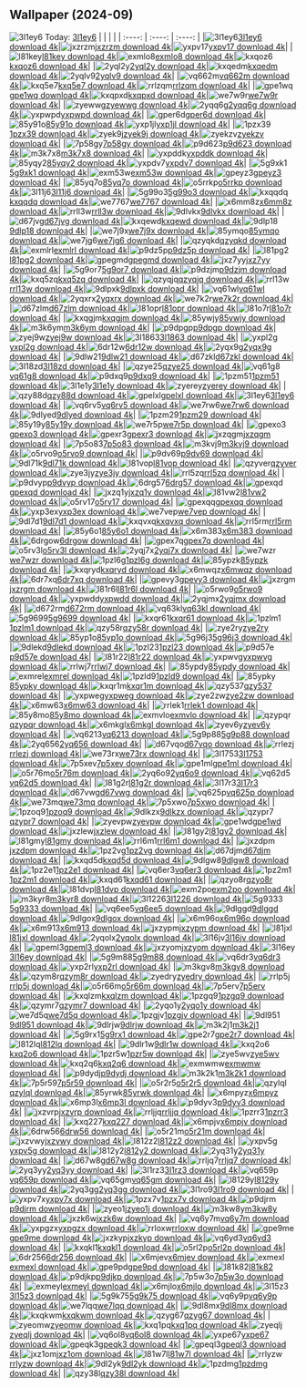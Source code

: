 ## Wallpaper (2024-09)
![3l1ey6](https://w.wallhaven.cc/full/3l/wallhaven-3l1ey6.png) Today: [3l1ey6](https://th.wallhaven.cc/small/3l/3l1ey6.jpg)
|      |      |      |
| :----: | :----: | :----: |
|![3l1ey6](https://th.wallhaven.cc/small/3l/3l1ey6.jpg)[3l1ey6 download 4k](https://wallhaven.cc/w/3l1ey6)|![jxzrzm](https://th.wallhaven.cc/small/jx/jxzrzm.jpg)[jxzrzm download 4k](https://wallhaven.cc/w/jxzrzm)|![yxpv17](https://th.wallhaven.cc/small/yx/yxpv17.jpg)[yxpv17 download 4k](https://wallhaven.cc/w/yxpv17)|
|![l81key](https://th.wallhaven.cc/small/l8/l81key.jpg)[l81key download 4k](https://wallhaven.cc/w/l81key)|![exmlo8](https://th.wallhaven.cc/small/ex/exmlo8.jpg)[exmlo8 download 4k](https://wallhaven.cc/w/exmlo8)|![kxqoz6](https://th.wallhaven.cc/small/kx/kxqoz6.jpg)[kxqoz6 download 4k](https://wallhaven.cc/w/kxqoz6)|
|![2yql2y](https://th.wallhaven.cc/small/2y/2yql2y.jpg)[2yql2y download 4k](https://wallhaven.cc/w/2yql2y)|![kxqedm](https://th.wallhaven.cc/small/kx/kxqedm.jpg)[kxqedm download 4k](https://wallhaven.cc/w/kxqedm)|![2yqlv9](https://th.wallhaven.cc/small/2y/2yqlv9.jpg)[2yqlv9 download 4k](https://wallhaven.cc/w/2yqlv9)|
|![vq662m](https://th.wallhaven.cc/small/vq/vq662m.jpg)[vq662m download 4k](https://wallhaven.cc/w/vq662m)|![kxq5e7](https://th.wallhaven.cc/small/kx/kxq5e7.jpg)[kxq5e7 download 4k](https://wallhaven.cc/w/kxq5e7)|![rrlzqm](https://th.wallhaven.cc/small/rr/rrlzqm.jpg)[rrlzqm download 4k](https://wallhaven.cc/w/rrlzqm)|
|![gpe1wq](https://th.wallhaven.cc/small/gp/gpe1wq.jpg)[gpe1wq download 4k](https://wallhaven.cc/w/gpe1wq)|![kxqpxd](https://th.wallhaven.cc/small/kx/kxqpxd.jpg)[kxqpxd download 4k](https://wallhaven.cc/w/kxqpxd)|![we7w9r](https://th.wallhaven.cc/small/we/we7w9r.jpg)[we7w9r download 4k](https://wallhaven.cc/w/we7w9r)|
|![zyewwg](https://th.wallhaven.cc/small/zy/zyewwg.jpg)[zyewwg download 4k](https://wallhaven.cc/w/zyewwg)|![2yqq6g](https://th.wallhaven.cc/small/2y/2yqq6g.jpg)[2yqq6g download 4k](https://wallhaven.cc/w/2yqq6g)|![yxpwpd](https://th.wallhaven.cc/small/yx/yxpwpd.jpg)[yxpwpd download 4k](https://wallhaven.cc/w/yxpwpd)|
|![gper6d](https://th.wallhaven.cc/small/gp/gper6d.jpg)[gper6d download 4k](https://wallhaven.cc/w/gper6d)|![85y91o](https://th.wallhaven.cc/small/85/85y91o.jpg)[85y91o download 4k](https://wallhaven.cc/w/85y91o)|![yxp1jl](https://th.wallhaven.cc/small/yx/yxp1jl.jpg)[yxp1jl download 4k](https://wallhaven.cc/w/yxp1jl)|
|![1pzx39](https://th.wallhaven.cc/small/1p/1pzx39.jpg)[1pzx39 download 4k](https://wallhaven.cc/w/1pzx39)|![zyek9j](https://th.wallhaven.cc/small/zy/zyek9j.jpg)[zyek9j download 4k](https://wallhaven.cc/w/zyek9j)|![zyekzv](https://th.wallhaven.cc/small/zy/zyekzv.jpg)[zyekzv download 4k](https://wallhaven.cc/w/zyekzv)|
|![7p58gy](https://th.wallhaven.cc/small/7p/7p58gy.jpg)[7p58gy download 4k](https://wallhaven.cc/w/7p58gy)|![p9d623](https://th.wallhaven.cc/small/p9/p9d623.jpg)[p9d623 download 4k](https://wallhaven.cc/w/p9d623)|![m3k7x8](https://th.wallhaven.cc/small/m3/m3k7x8.jpg)[m3k7x8 download 4k](https://wallhaven.cc/w/m3k7x8)|
|![yxpddk](https://th.wallhaven.cc/small/yx/yxpddk.jpg)[yxpddk download 4k](https://wallhaven.cc/w/yxpddk)|![85yqy2](https://th.wallhaven.cc/small/85/85yqy2.jpg)[85yqy2 download 4k](https://wallhaven.cc/w/85yqy2)|![yxpdv7](https://th.wallhaven.cc/small/yx/yxpdv7.jpg)[yxpdv7 download 4k](https://wallhaven.cc/w/yxpdv7)|
|![5g9xk1](https://th.wallhaven.cc/small/5g/5g9xk1.jpg)[5g9xk1 download 4k](https://wallhaven.cc/w/5g9xk1)|![exm53w](https://th.wallhaven.cc/small/ex/exm53w.jpg)[exm53w download 4k](https://wallhaven.cc/w/exm53w)|![gpeyz3](https://th.wallhaven.cc/small/gp/gpeyz3.jpg)[gpeyz3 download 4k](https://wallhaven.cc/w/gpeyz3)|
|![85yq7o](https://th.wallhaven.cc/small/85/85yq7o.jpg)[85yq7o download 4k](https://wallhaven.cc/w/85yq7o)|![o5rrkp](https://th.wallhaven.cc/small/o5/o5rrkp.jpg)[o5rrkp download 4k](https://wallhaven.cc/w/o5rrkp)|![3l11j6](https://th.wallhaven.cc/small/3l/3l11j6.jpg)[3l11j6 download 4k](https://wallhaven.cc/w/3l11j6)|
|![5g99o3](https://th.wallhaven.cc/small/5g/5g99o3.jpg)[5g99o3 download 4k](https://wallhaven.cc/w/5g99o3)|![kxqqdq](https://th.wallhaven.cc/small/kx/kxqqdq.jpg)[kxqqdq download 4k](https://wallhaven.cc/w/kxqqdq)|![we7767](https://th.wallhaven.cc/small/we/we7767.jpg)[we7767 download 4k](https://wallhaven.cc/w/we7767)|
|![x6mm8z](https://th.wallhaven.cc/small/x6/x6mm8z.jpg)[x6mm8z download 4k](https://wallhaven.cc/w/x6mm8z)|![rrll3w](https://th.wallhaven.cc/small/rr/rrll3w.jpg)[rrll3w download 4k](https://wallhaven.cc/w/rrll3w)|![9dlvkx](https://th.wallhaven.cc/small/9d/9dlvkx.jpg)[9dlvkx download 4k](https://wallhaven.cc/w/9dlvkx)|
|![d67jvg](https://th.wallhaven.cc/small/d6/d67jvg.jpg)[d67jvg download 4k](https://wallhaven.cc/w/d67jvg)|![kxqewd](https://th.wallhaven.cc/small/kx/kxqewd.jpg)[kxqewd download 4k](https://wallhaven.cc/w/kxqewd)|![9dlp18](https://th.wallhaven.cc/small/9d/9dlp18.jpg)[9dlp18 download 4k](https://wallhaven.cc/w/9dlp18)|
|![we7j9x](https://th.wallhaven.cc/small/we/we7j9x.jpg)[we7j9x download 4k](https://wallhaven.cc/w/we7j9x)|![85ymqo](https://th.wallhaven.cc/small/85/85ymqo.jpg)[85ymqo download 4k](https://wallhaven.cc/w/85ymqo)|![we7jg6](https://th.wallhaven.cc/small/we/we7jg6.jpg)[we7jg6 download 4k](https://wallhaven.cc/w/we7jg6)|
|![qzyqkd](https://th.wallhaven.cc/small/qz/qzyqkd.jpg)[qzyqkd download 4k](https://wallhaven.cc/w/qzyqkd)|![exmlrl](https://th.wallhaven.cc/small/ex/exmlrl.jpg)[exmlrl download 4k](https://wallhaven.cc/w/exmlrl)|![p9dz5p](https://th.wallhaven.cc/small/p9/p9dz5p.jpg)[p9dz5p download 4k](https://wallhaven.cc/w/p9dz5p)|
|![l81pg2](https://th.wallhaven.cc/small/l8/l81pg2.jpg)[l81pg2 download 4k](https://wallhaven.cc/w/l81pg2)|![gpegmd](https://th.wallhaven.cc/small/gp/gpegmd.jpg)[gpegmd download 4k](https://wallhaven.cc/w/gpegmd)|![jxz7yy](https://th.wallhaven.cc/small/jx/jxz7yy.jpg)[jxz7yy download 4k](https://wallhaven.cc/w/jxz7yy)|
|![5g9or7](https://th.wallhaven.cc/small/5g/5g9or7.jpg)[5g9or7 download 4k](https://wallhaven.cc/w/5g9or7)|![p9dzjm](https://th.wallhaven.cc/small/p9/p9dzjm.jpg)[p9dzjm download 4k](https://wallhaven.cc/w/p9dzjm)|![kxq5zq](https://th.wallhaven.cc/small/kx/kxq5zq.jpg)[kxq5zq download 4k](https://wallhaven.cc/w/kxq5zq)|
|![qzyqjq](https://th.wallhaven.cc/small/qz/qzyqjq.jpg)[qzyqjq download 4k](https://wallhaven.cc/w/qzyqjq)|![rrl13w](https://th.wallhaven.cc/small/rr/rrl13w.jpg)[rrl13w download 4k](https://wallhaven.cc/w/rrl13w)|![9dlpxk](https://th.wallhaven.cc/small/9d/9dlpxk.jpg)[9dlpxk download 4k](https://wallhaven.cc/w/9dlpxk)|
|![vq61wl](https://th.wallhaven.cc/small/vq/vq61wl.jpg)[vq61wl download 4k](https://wallhaven.cc/w/vq61wl)|![2yqxrx](https://th.wallhaven.cc/small/2y/2yqxrx.jpg)[2yqxrx download 4k](https://wallhaven.cc/w/2yqxrx)|![we7k2r](https://th.wallhaven.cc/small/we/we7k2r.jpg)[we7k2r download 4k](https://wallhaven.cc/w/we7k2r)|
|![d67zlm](https://th.wallhaven.cc/small/d6/d67zlm.jpg)[d67zlm download 4k](https://wallhaven.cc/w/d67zlm)|![l81opr](https://th.wallhaven.cc/small/l8/l81opr.jpg)[l81opr download 4k](https://wallhaven.cc/w/l81opr)|![l81o7r](https://th.wallhaven.cc/small/l8/l81o7r.jpg)[l81o7r download 4k](https://wallhaven.cc/w/l81o7r)|
|![kxqgjm](https://th.wallhaven.cc/small/kx/kxqgjm.jpg)[kxqgjm download 4k](https://wallhaven.cc/w/kxqgjm)|![85ywjy](https://th.wallhaven.cc/small/85/85ywjy.jpg)[85ywjy download 4k](https://wallhaven.cc/w/85ywjy)|![m3k6ym](https://th.wallhaven.cc/small/m3/m3k6ym.jpg)[m3k6ym download 4k](https://wallhaven.cc/w/m3k6ym)|
|![p9dpgp](https://th.wallhaven.cc/small/p9/p9dpgp.jpg)[p9dpgp download 4k](https://wallhaven.cc/w/p9dpgp)|![zyej9w](https://th.wallhaven.cc/small/zy/zyej9w.jpg)[zyej9w download 4k](https://wallhaven.cc/w/zyej9w)|![3l1863](https://th.wallhaven.cc/small/3l/3l1863.jpg)[3l1863 download 4k](https://wallhaven.cc/w/3l1863)|
|![yxpl2g](https://th.wallhaven.cc/small/yx/yxpl2g.jpg)[yxpl2g download 4k](https://wallhaven.cc/w/yxpl2g)|![6dr12w](https://th.wallhaven.cc/small/6d/6dr12w.jpg)[6dr12w download 4k](https://wallhaven.cc/w/6dr12w)|![2yqx9g](https://th.wallhaven.cc/small/2y/2yqx9g.jpg)[2yqx9g download 4k](https://wallhaven.cc/w/2yqx9g)|
|![9dlw21](https://th.wallhaven.cc/small/9d/9dlw21.jpg)[9dlw21 download 4k](https://wallhaven.cc/w/9dlw21)|![d67zkl](https://th.wallhaven.cc/small/d6/d67zkl.jpg)[d67zkl download 4k](https://wallhaven.cc/w/d67zkl)|![3l18zd](https://th.wallhaven.cc/small/3l/3l18zd.jpg)[3l18zd download 4k](https://wallhaven.cc/w/3l18zd)|
|![qzye25](https://th.wallhaven.cc/small/qz/qzye25.jpg)[qzye25 download 4k](https://wallhaven.cc/w/qzye25)|![vq61g8](https://th.wallhaven.cc/small/vq/vq61g8.jpg)[vq61g8 download 4k](https://wallhaven.cc/w/vq61g8)|![p9dxq9](https://th.wallhaven.cc/small/p9/p9dxq9.jpg)[p9dxq9 download 4k](https://wallhaven.cc/w/p9dxq9)|
|![1pzm51](https://th.wallhaven.cc/small/1p/1pzm51.jpg)[1pzm51 download 4k](https://wallhaven.cc/w/1pzm51)|![3l1e1y](https://th.wallhaven.cc/small/3l/3l1e1y.jpg)[3l1e1y download 4k](https://wallhaven.cc/w/3l1e1y)|![zyerey](https://th.wallhaven.cc/small/zy/zyerey.jpg)[zyerey download 4k](https://wallhaven.cc/w/zyerey)|
|![qzy88d](https://th.wallhaven.cc/small/qz/qzy88d.jpg)[qzy88d download 4k](https://wallhaven.cc/w/qzy88d)|![gpelxl](https://th.wallhaven.cc/small/gp/gpelxl.jpg)[gpelxl download 4k](https://wallhaven.cc/w/gpelxl)|![3l1ey6](https://th.wallhaven.cc/small/3l/3l1ey6.jpg)[3l1ey6 download 4k](https://wallhaven.cc/w/3l1ey6)|
|![vq6rv5](https://th.wallhaven.cc/small/vq/vq6rv5.jpg)[vq6rv5 download 4k](https://wallhaven.cc/w/vq6rv5)|![we7rw6](https://th.wallhaven.cc/small/we/we7rw6.jpg)[we7rw6 download 4k](https://wallhaven.cc/w/we7rw6)|![9dlyed](https://th.wallhaven.cc/small/9d/9dlyed.jpg)[9dlyed download 4k](https://wallhaven.cc/w/9dlyed)|
|![1pzm29](https://th.wallhaven.cc/small/1p/1pzm29.jpg)[1pzm29 download 4k](https://wallhaven.cc/w/1pzm29)|![85y19y](https://th.wallhaven.cc/small/85/85y19y.jpg)[85y19y download 4k](https://wallhaven.cc/w/85y19y)|![we7r5p](https://th.wallhaven.cc/small/we/we7r5p.jpg)[we7r5p download 4k](https://wallhaven.cc/w/we7r5p)|
|![gpexo3](https://th.wallhaven.cc/small/gp/gpexo3.jpg)[gpexo3 download 4k](https://wallhaven.cc/w/gpexo3)|![gpexr3](https://th.wallhaven.cc/small/gp/gpexr3.jpg)[gpexr3 download 4k](https://wallhaven.cc/w/gpexr3)|![jxzqgm](https://th.wallhaven.cc/small/jx/jxzqgm.jpg)[jxzqgm download 4k](https://wallhaven.cc/w/jxzqgm)|
|![7p5o83](https://th.wallhaven.cc/small/7p/7p5o83.jpg)[7p5o83 download 4k](https://wallhaven.cc/w/7p5o83)|![m3kvj9](https://th.wallhaven.cc/small/m3/m3kvj9.jpg)[m3kvj9 download 4k](https://wallhaven.cc/w/m3kvj9)|![o5rvo9](https://th.wallhaven.cc/small/o5/o5rvo9.jpg)[o5rvo9 download 4k](https://wallhaven.cc/w/o5rvo9)|
|![p9dv69](https://th.wallhaven.cc/small/p9/p9dv69.jpg)[p9dv69 download 4k](https://wallhaven.cc/w/p9dv69)|![9dl71k](https://th.wallhaven.cc/small/9d/9dl71k.jpg)[9dl71k download 4k](https://wallhaven.cc/w/9dl71k)|![l81vop](https://th.wallhaven.cc/small/l8/l81vop.jpg)[l81vop download 4k](https://wallhaven.cc/w/l81vop)|
|![qzyver](https://th.wallhaven.cc/small/qz/qzyver.jpg)[qzyver download 4k](https://wallhaven.cc/w/qzyver)|![zye3jy](https://th.wallhaven.cc/small/zy/zye3jy.jpg)[zye3jy download 4k](https://wallhaven.cc/w/zye3jy)|![rrl5zq](https://th.wallhaven.cc/small/rr/rrl5zq.jpg)[rrl5zq download 4k](https://wallhaven.cc/w/rrl5zq)|
|![p9dvyp](https://th.wallhaven.cc/small/p9/p9dvyp.jpg)[p9dvyp download 4k](https://wallhaven.cc/w/p9dvyp)|![6drg57](https://th.wallhaven.cc/small/6d/6drg57.jpg)[6drg57 download 4k](https://wallhaven.cc/w/6drg57)|![gpexqd](https://th.wallhaven.cc/small/gp/gpexqd.jpg)[gpexqd download 4k](https://wallhaven.cc/w/gpexqd)|
|![jxzq1y](https://th.wallhaven.cc/small/jx/jxzq1y.jpg)[jxzq1y download 4k](https://wallhaven.cc/w/jxzq1y)|![l81vw2](https://th.wallhaven.cc/small/l8/l81vw2.jpg)[l81vw2 download 4k](https://wallhaven.cc/w/l81vw2)|![o5rv17](https://th.wallhaven.cc/small/o5/o5rv17.jpg)[o5rv17 download 4k](https://wallhaven.cc/w/o5rv17)|
|![gpexqq](https://th.wallhaven.cc/small/gp/gpexqq.jpg)[gpexqq download 4k](https://wallhaven.cc/w/gpexqq)|![yxp3ex](https://th.wallhaven.cc/small/yx/yxp3ex.jpg)[yxp3ex download 4k](https://wallhaven.cc/w/yxp3ex)|![we7vep](https://th.wallhaven.cc/small/we/we7vep.jpg)[we7vep download 4k](https://wallhaven.cc/w/we7vep)|
|![9dl7d1](https://th.wallhaven.cc/small/9d/9dl7d1.jpg)[9dl7d1 download 4k](https://wallhaven.cc/w/9dl7d1)|![kxqvxq](https://th.wallhaven.cc/small/kx/kxqvxq.jpg)[kxqvxq download 4k](https://wallhaven.cc/w/kxqvxq)|![rrl5rm](https://th.wallhaven.cc/small/rr/rrl5rm.jpg)[rrl5rm download 4k](https://wallhaven.cc/w/rrl5rm)|
|![85y6o1](https://th.wallhaven.cc/small/85/85y6o1.jpg)[85y6o1 download 4k](https://wallhaven.cc/w/85y6o1)|![x6m383](https://th.wallhaven.cc/small/x6/x6m383.jpg)[x6m383 download 4k](https://wallhaven.cc/w/x6m383)|![6drgow](https://th.wallhaven.cc/small/6d/6drgow.jpg)[6drgow download 4k](https://wallhaven.cc/w/6drgow)|
|![gpex7q](https://th.wallhaven.cc/small/gp/gpex7q.jpg)[gpex7q download 4k](https://wallhaven.cc/w/gpex7q)|![o5rv3l](https://th.wallhaven.cc/small/o5/o5rv3l.jpg)[o5rv3l download 4k](https://wallhaven.cc/w/o5rv3l)|![2yqj7x](https://th.wallhaven.cc/small/2y/2yqj7x.jpg)[2yqj7x download 4k](https://wallhaven.cc/w/2yqj7x)|
|![we7wzr](https://th.wallhaven.cc/small/we/we7wzr.jpg)[we7wzr download 4k](https://wallhaven.cc/w/we7wzr)|![1pzl6g](https://th.wallhaven.cc/small/1p/1pzl6g.jpg)[1pzl6g download 4k](https://wallhaven.cc/w/1pzl6g)|![85ypzk](https://th.wallhaven.cc/small/85/85ypzk.jpg)[85ypzk download 4k](https://wallhaven.cc/w/85ypzk)|
|![kxqryd](https://th.wallhaven.cc/small/kx/kxqryd.jpg)[kxqryd download 4k](https://wallhaven.cc/w/kxqryd)|![x6mwqz](https://th.wallhaven.cc/small/x6/x6mwqz.jpg)[x6mwqz download 4k](https://wallhaven.cc/w/x6mwqz)|![6dr7xq](https://th.wallhaven.cc/small/6d/6dr7xq.jpg)[6dr7xq download 4k](https://wallhaven.cc/w/6dr7xq)|
|![gpevy3](https://th.wallhaven.cc/small/gp/gpevy3.jpg)[gpevy3 download 4k](https://wallhaven.cc/w/gpevy3)|![jxzrgm](https://th.wallhaven.cc/small/jx/jxzrgm.jpg)[jxzrgm download 4k](https://wallhaven.cc/w/jxzrgm)|![l81r6l](https://th.wallhaven.cc/small/l8/l81r6l.jpg)[l81r6l download 4k](https://wallhaven.cc/w/l81r6l)|
|![o5rwo9](https://th.wallhaven.cc/small/o5/o5rwo9.jpg)[o5rwo9 download 4k](https://wallhaven.cc/w/o5rwo9)|![yxpwdd](https://th.wallhaven.cc/small/yx/yxpwdd.jpg)[yxpwdd download 4k](https://wallhaven.cc/w/yxpwdd)|![2yqjmx](https://th.wallhaven.cc/small/2y/2yqjmx.jpg)[2yqjmx download 4k](https://wallhaven.cc/w/2yqjmx)|
|![d672rm](https://th.wallhaven.cc/small/d6/d672rm.jpg)[d672rm download 4k](https://wallhaven.cc/w/d672rm)|![vq63kl](https://th.wallhaven.cc/small/vq/vq63kl.jpg)[vq63kl download 4k](https://wallhaven.cc/w/vq63kl)|![5g9699](https://th.wallhaven.cc/small/5g/5g9699.jpg)[5g9699 download 4k](https://wallhaven.cc/w/5g9699)|
|![kxqr61](https://th.wallhaven.cc/small/kx/kxqr61.jpg)[kxqr61 download 4k](https://wallhaven.cc/w/kxqr61)|![1pzlm1](https://th.wallhaven.cc/small/1p/1pzlm1.jpg)[1pzlm1 download 4k](https://wallhaven.cc/w/1pzlm1)|![qzy58r](https://th.wallhaven.cc/small/qz/qzy58r.jpg)[qzy58r download 4k](https://wallhaven.cc/w/qzy58r)|
|![zye2ry](https://th.wallhaven.cc/small/zy/zye2ry.jpg)[zye2ry download 4k](https://wallhaven.cc/w/zye2ry)|![85yp1o](https://th.wallhaven.cc/small/85/85yp1o.jpg)[85yp1o download 4k](https://wallhaven.cc/w/85yp1o)|![5g96j3](https://th.wallhaven.cc/small/5g/5g96j3.jpg)[5g96j3 download 4k](https://wallhaven.cc/w/5g96j3)|
|![9dlekd](https://th.wallhaven.cc/small/9d/9dlekd.jpg)[9dlekd download 4k](https://wallhaven.cc/w/9dlekd)|![1pzl23](https://th.wallhaven.cc/small/1p/1pzl23.jpg)[1pzl23 download 4k](https://wallhaven.cc/w/1pzl23)|![p9d57e](https://th.wallhaven.cc/small/p9/p9d57e.jpg)[p9d57e download 4k](https://wallhaven.cc/w/p9d57e)|
|![l81r22](https://th.wallhaven.cc/small/l8/l81r22.jpg)[l81r22 download 4k](https://wallhaven.cc/w/l81r22)|![yxpwvg](https://th.wallhaven.cc/small/yx/yxpwvg.jpg)[yxpwvg download 4k](https://wallhaven.cc/w/yxpwvg)|![rrlwj7](https://th.wallhaven.cc/small/rr/rrlwj7.jpg)[rrlwj7 download 4k](https://wallhaven.cc/w/rrlwj7)|
|![85ypdy](https://th.wallhaven.cc/small/85/85ypdy.jpg)[85ypdy download 4k](https://wallhaven.cc/w/85ypdy)|![exmrel](https://th.wallhaven.cc/small/ex/exmrel.jpg)[exmrel download 4k](https://wallhaven.cc/w/exmrel)|![1pzld9](https://th.wallhaven.cc/small/1p/1pzld9.jpg)[1pzld9 download 4k](https://wallhaven.cc/w/1pzld9)|
|![85ypky](https://th.wallhaven.cc/small/85/85ypky.jpg)[85ypky download 4k](https://wallhaven.cc/w/85ypky)|![kxqr1m](https://th.wallhaven.cc/small/kx/kxqr1m.jpg)[kxqr1m download 4k](https://wallhaven.cc/w/kxqr1m)|![qzy537](https://th.wallhaven.cc/small/qz/qzy537.jpg)[qzy537 download 4k](https://wallhaven.cc/w/qzy537)|
|![yxpweg](https://th.wallhaven.cc/small/yx/yxpweg.jpg)[yxpweg download 4k](https://wallhaven.cc/w/yxpweg)|![zye2zw](https://th.wallhaven.cc/small/zy/zye2zw.jpg)[zye2zw download 4k](https://wallhaven.cc/w/zye2zw)|![x6mw63](https://th.wallhaven.cc/small/x6/x6mw63.jpg)[x6mw63 download 4k](https://wallhaven.cc/w/x6mw63)|
|![rrlek1](https://th.wallhaven.cc/small/rr/rrlek1.jpg)[rrlek1 download 4k](https://wallhaven.cc/w/rrlek1)|![85y8mo](https://th.wallhaven.cc/small/85/85y8mo.jpg)[85y8mo download 4k](https://wallhaven.cc/w/85y8mo)|![exmvlo](https://th.wallhaven.cc/small/ex/exmvlo.jpg)[exmvlo download 4k](https://wallhaven.cc/w/exmvlo)|
|![qzypqr](https://th.wallhaven.cc/small/qz/qzypqr.jpg)[qzypqr download 4k](https://wallhaven.cc/w/qzypqr)|![x6mkgl](https://th.wallhaven.cc/small/x6/x6mkgl.jpg)[x6mkgl download 4k](https://wallhaven.cc/w/x6mkgl)|![zyev6y](https://th.wallhaven.cc/small/zy/zyev6y.jpg)[zyev6y download 4k](https://wallhaven.cc/w/zyev6y)|
|![vq6213](https://th.wallhaven.cc/small/vq/vq6213.jpg)[vq6213 download 4k](https://wallhaven.cc/w/vq6213)|![5g9p88](https://th.wallhaven.cc/small/5g/5g9p88.jpg)[5g9p88 download 4k](https://wallhaven.cc/w/5g9p88)|![2yq656](https://th.wallhaven.cc/small/2y/2yq656.jpg)[2yq656 download 4k](https://wallhaven.cc/w/2yq656)|
|![d67vqo](https://th.wallhaven.cc/small/d6/d67vqo.jpg)[d67vqo download 4k](https://wallhaven.cc/w/d67vqo)|![rrlezj](https://th.wallhaven.cc/small/rr/rrlezj.jpg)[rrlezj download 4k](https://wallhaven.cc/w/rrlezj)|![we73rx](https://th.wallhaven.cc/small/we/we73rx.jpg)[we73rx download 4k](https://wallhaven.cc/w/we73rx)|
|![3l1753](https://th.wallhaven.cc/small/3l/3l1753.jpg)[3l1753 download 4k](https://wallhaven.cc/w/3l1753)|![7p5xev](https://th.wallhaven.cc/small/7p/7p5xev.jpg)[7p5xev download 4k](https://wallhaven.cc/w/7p5xev)|![gpe1ml](https://th.wallhaven.cc/small/gp/gpe1ml.jpg)[gpe1ml download 4k](https://wallhaven.cc/w/gpe1ml)|
|![o5r76m](https://th.wallhaven.cc/small/o5/o5r76m.jpg)[o5r76m download 4k](https://wallhaven.cc/w/o5r76m)|![2yq6o9](https://th.wallhaven.cc/small/2y/2yq6o9.jpg)[2yq6o9 download 4k](https://wallhaven.cc/w/2yq6o9)|![vq62d5](https://th.wallhaven.cc/small/vq/vq62d5.jpg)[vq62d5 download 4k](https://wallhaven.cc/w/vq62d5)|
|![l81g2r](https://th.wallhaven.cc/small/l8/l81g2r.jpg)[l81g2r download 4k](https://wallhaven.cc/w/l81g2r)|![3l17r3](https://th.wallhaven.cc/small/3l/3l17r3.jpg)[3l17r3 download 4k](https://wallhaven.cc/w/3l17r3)|![d67vwg](https://th.wallhaven.cc/small/d6/d67vwg.jpg)[d67vwg download 4k](https://wallhaven.cc/w/d67vwg)|
|![vq625p](https://th.wallhaven.cc/small/vq/vq625p.jpg)[vq625p download 4k](https://wallhaven.cc/w/vq625p)|![we73mq](https://th.wallhaven.cc/small/we/we73mq.jpg)[we73mq download 4k](https://wallhaven.cc/w/we73mq)|![7p5xwo](https://th.wallhaven.cc/small/7p/7p5xwo.jpg)[7p5xwo download 4k](https://wallhaven.cc/w/7p5xwo)|
|![1pzoq9](https://th.wallhaven.cc/small/1p/1pzoq9.jpg)[1pzoq9 download 4k](https://wallhaven.cc/w/1pzoq9)|![9dlkzx](https://th.wallhaven.cc/small/9d/9dlkzx.jpg)[9dlkzx download 4k](https://wallhaven.cc/w/9dlkzx)|![qzypr7](https://th.wallhaven.cc/small/qz/qzypr7.jpg)[qzypr7 download 4k](https://wallhaven.cc/w/qzypr7)|
|![zyevpw](https://th.wallhaven.cc/small/zy/zyevpw.jpg)[zyevpw download 4k](https://wallhaven.cc/w/zyevpw)|![gpe1wd](https://th.wallhaven.cc/small/gp/gpe1wd.jpg)[gpe1wd download 4k](https://wallhaven.cc/w/gpe1wd)|![jxzlew](https://th.wallhaven.cc/small/jx/jxzlew.jpg)[jxzlew download 4k](https://wallhaven.cc/w/jxzlew)|
|![l81gy2](https://th.wallhaven.cc/small/l8/l81gy2.jpg)[l81gy2 download 4k](https://wallhaven.cc/w/l81gy2)|![l81gmy](https://th.wallhaven.cc/small/l8/l81gmy.jpg)[l81gmy download 4k](https://wallhaven.cc/w/l81gmy)|![rrl6m1](https://th.wallhaven.cc/small/rr/rrl6m1.jpg)[rrl6m1 download 4k](https://wallhaven.cc/w/rrl6m1)|
|![jxzdpm](https://th.wallhaven.cc/small/jx/jxzdpm.jpg)[jxzdpm download 4k](https://wallhaven.cc/w/jxzdpm)|![1pz2vg](https://th.wallhaven.cc/small/1p/1pz2vg.jpg)[1pz2vg download 4k](https://wallhaven.cc/w/1pz2vg)|![d67djm](https://th.wallhaven.cc/small/d6/d67djm.jpg)[d67djm download 4k](https://wallhaven.cc/w/d67djm)|
|![kxqd5d](https://th.wallhaven.cc/small/kx/kxqd5d.jpg)[kxqd5d download 4k](https://wallhaven.cc/w/kxqd5d)|![9dlgw8](https://th.wallhaven.cc/small/9d/9dlgw8.jpg)[9dlgw8 download 4k](https://wallhaven.cc/w/9dlgw8)|![1pz2e1](https://th.wallhaven.cc/small/1p/1pz2e1.jpg)[1pz2e1 download 4k](https://wallhaven.cc/w/1pz2e1)|
|![vq6er3](https://th.wallhaven.cc/small/vq/vq6er3.jpg)[vq6er3 download 4k](https://wallhaven.cc/w/vq6er3)|![1pz2m1](https://th.wallhaven.cc/small/1p/1pz2m1.jpg)[1pz2m1 download 4k](https://wallhaven.cc/w/1pz2m1)|![kxqd61](https://th.wallhaven.cc/small/kx/kxqd61.jpg)[kxqd61 download 4k](https://wallhaven.cc/w/kxqd61)|
|![qzyo8r](https://th.wallhaven.cc/small/qz/qzyo8r.jpg)[qzyo8r download 4k](https://wallhaven.cc/w/qzyo8r)|![l81dvp](https://th.wallhaven.cc/small/l8/l81dvp.jpg)[l81dvp download 4k](https://wallhaven.cc/w/l81dvp)|![exm2po](https://th.wallhaven.cc/small/ex/exm2po.jpg)[exm2po download 4k](https://wallhaven.cc/w/exm2po)|
|![m3kyr8](https://th.wallhaven.cc/small/m3/m3kyr8.jpg)[m3kyr8 download 4k](https://wallhaven.cc/w/m3kyr8)|![3l1226](https://th.wallhaven.cc/small/3l/3l1226.jpg)[3l1226 download 4k](https://wallhaven.cc/w/3l1226)|![5g9333](https://th.wallhaven.cc/small/5g/5g9333.jpg)[5g9333 download 4k](https://wallhaven.cc/w/5g9333)|
|![vq6ee5](https://th.wallhaven.cc/small/vq/vq6ee5.jpg)[vq6ee5 download 4k](https://wallhaven.cc/w/vq6ee5)|![9dlggd](https://th.wallhaven.cc/small/9d/9dlggd.jpg)[9dlggd download 4k](https://wallhaven.cc/w/9dlggd)|![9dlgox](https://th.wallhaven.cc/small/9d/9dlgox.jpg)[9dlgox download 4k](https://wallhaven.cc/w/9dlgox)|
|![x6m96o](https://th.wallhaven.cc/small/x6/x6m96o.jpg)[x6m96o download 4k](https://wallhaven.cc/w/x6m96o)|![x6m913](https://th.wallhaven.cc/small/x6/x6m913.jpg)[x6m913 download 4k](https://wallhaven.cc/w/x6m913)|![jxzypm](https://th.wallhaven.cc/small/jx/jxzypm.jpg)[jxzypm download 4k](https://wallhaven.cc/w/jxzypm)|
|![l81jxl](https://th.wallhaven.cc/small/l8/l81jxl.jpg)[l81jxl download 4k](https://wallhaven.cc/w/l81jxl)|![2yqolx](https://th.wallhaven.cc/small/2y/2yqolx.jpg)[2yqolx download 4k](https://wallhaven.cc/w/2yqolx)|![3l16jv](https://th.wallhaven.cc/small/3l/3l16jv.jpg)[3l16jv download 4k](https://wallhaven.cc/w/3l16jv)|
|![gpeml3](https://th.wallhaven.cc/small/gp/gpeml3.jpg)[gpeml3 download 4k](https://wallhaven.cc/w/gpeml3)|![jxzyom](https://th.wallhaven.cc/small/jx/jxzyom.jpg)[jxzyom download 4k](https://wallhaven.cc/w/jxzyom)|![3l16ey](https://th.wallhaven.cc/small/3l/3l16ey.jpg)[3l16ey download 4k](https://wallhaven.cc/w/3l16ey)|
|![5g9m88](https://th.wallhaven.cc/small/5g/5g9m88.jpg)[5g9m88 download 4k](https://wallhaven.cc/w/5g9m88)|![vq6dr3](https://th.wallhaven.cc/small/vq/vq6dr3.jpg)[vq6dr3 download 4k](https://wallhaven.cc/w/vq6dr3)|![yxp2rl](https://th.wallhaven.cc/small/yx/yxp2rl.jpg)[yxp2rl download 4k](https://wallhaven.cc/w/yxp2rl)|
|![m3kgv8](https://th.wallhaven.cc/small/m3/m3kgv8.jpg)[m3kgv8 download 4k](https://wallhaven.cc/w/m3kgv8)|![qzym8r](https://th.wallhaven.cc/small/qz/qzym8r.jpg)[qzym8r download 4k](https://wallhaven.cc/w/qzym8r)|![zyedry](https://th.wallhaven.cc/small/zy/zyedry.jpg)[zyedry download 4k](https://wallhaven.cc/w/zyedry)|
|![rrlp5j](https://th.wallhaven.cc/small/rr/rrlp5j.jpg)[rrlp5j download 4k](https://wallhaven.cc/w/rrlp5j)|![o5r66m](https://th.wallhaven.cc/small/o5/o5r66m.jpg)[o5r66m download 4k](https://wallhaven.cc/w/o5r66m)|![7p5erv](https://th.wallhaven.cc/small/7p/7p5erv.jpg)[7p5erv download 4k](https://wallhaven.cc/w/7p5erv)|
|![kxqlzm](https://th.wallhaven.cc/small/kx/kxqlzm.jpg)[kxqlzm download 4k](https://wallhaven.cc/w/kxqlzm)|![1pzgq9](https://th.wallhaven.cc/small/1p/1pzgq9.jpg)[1pzgq9 download 4k](https://wallhaven.cc/w/1pzgq9)|![qzymr7](https://th.wallhaven.cc/small/qz/qzymr7.jpg)[qzymr7 download 4k](https://wallhaven.cc/w/qzymr7)|
|![2yqo1y](https://th.wallhaven.cc/small/2y/2yqo1y.jpg)[2yqo1y download 4k](https://wallhaven.cc/w/2yqo1y)|![we7d5q](https://th.wallhaven.cc/small/we/we7d5q.jpg)[we7d5q download 4k](https://wallhaven.cc/w/we7d5q)|![1pzgjv](https://th.wallhaven.cc/small/1p/1pzgjv.jpg)[1pzgjv download 4k](https://wallhaven.cc/w/1pzgjv)|
|![9dl951](https://th.wallhaven.cc/small/9d/9dl951.jpg)[9dl951 download 4k](https://wallhaven.cc/w/9dl951)|![9dlrjw](https://th.wallhaven.cc/small/9d/9dlrjw.jpg)[9dlrjw download 4k](https://wallhaven.cc/w/9dlrjw)|![m3k2j1](https://th.wallhaven.cc/small/m3/m3k2j1.jpg)[m3k2j1 download 4k](https://wallhaven.cc/w/m3k2j1)|
|![5g9rx1](https://th.wallhaven.cc/small/5g/5g9rx1.jpg)[5g9rx1 download 4k](https://wallhaven.cc/w/5g9rx1)|![gpe2r7](https://th.wallhaven.cc/small/gp/gpe2r7.jpg)[gpe2r7 download 4k](https://wallhaven.cc/w/gpe2r7)|![l812lq](https://th.wallhaven.cc/small/l8/l812lq.jpg)[l812lq download 4k](https://wallhaven.cc/w/l812lq)|
|![9dlr1w](https://th.wallhaven.cc/small/9d/9dlr1w.jpg)[9dlr1w download 4k](https://wallhaven.cc/w/9dlr1w)|![kxq2o6](https://th.wallhaven.cc/small/kx/kxq2o6.jpg)[kxq2o6 download 4k](https://wallhaven.cc/w/kxq2o6)|![1pzr5w](https://th.wallhaven.cc/small/1p/1pzr5w.jpg)[1pzr5w download 4k](https://wallhaven.cc/w/1pzr5w)|
|![zye5wv](https://th.wallhaven.cc/small/zy/zye5wv.jpg)[zye5wv download 4k](https://wallhaven.cc/w/zye5wv)|![kxq2q6](https://th.wallhaven.cc/small/kx/kxq2q6.jpg)[kxq2q6 download 4k](https://wallhaven.cc/w/kxq2q6)|![exmwmw](https://th.wallhaven.cc/small/ex/exmwmw.jpg)[exmwmw download 4k](https://wallhaven.cc/w/exmwmw)|
|![p9dydj](https://th.wallhaven.cc/small/p9/p9dydj.jpg)[p9dydj download 4k](https://wallhaven.cc/w/p9dydj)|![m3k2k1](https://th.wallhaven.cc/small/m3/m3k2k1.jpg)[m3k2k1 download 4k](https://wallhaven.cc/w/m3k2k1)|![7p5r59](https://th.wallhaven.cc/small/7p/7p5r59.jpg)[7p5r59 download 4k](https://wallhaven.cc/w/7p5r59)|
|![o5r2r5](https://th.wallhaven.cc/small/o5/o5r2r5.jpg)[o5r2r5 download 4k](https://wallhaven.cc/w/o5r2r5)|![qzylql](https://th.wallhaven.cc/small/qz/qzylql.jpg)[qzylql download 4k](https://wallhaven.cc/w/qzylql)|![85yrwk](https://th.wallhaven.cc/small/85/85yrwk.jpg)[85yrwk download 4k](https://wallhaven.cc/w/85yrwk)|
|![x6mpyz](https://th.wallhaven.cc/small/x6/x6mpyz.jpg)[x6mpyz download 4k](https://wallhaven.cc/w/x6mpyz)|![x6mp3l](https://th.wallhaven.cc/small/x6/x6mp3l.jpg)[x6mp3l download 4k](https://wallhaven.cc/w/x6mp3l)|![p9dyv3](https://th.wallhaven.cc/small/p9/p9dyv3.jpg)[p9dyv3 download 4k](https://wallhaven.cc/w/p9dyv3)|
|![jxzvrp](https://th.wallhaven.cc/small/jx/jxzvrp.jpg)[jxzvrp download 4k](https://wallhaven.cc/w/jxzvrp)|![rrljjq](https://th.wallhaven.cc/small/rr/rrljjq.jpg)[rrljjq download 4k](https://wallhaven.cc/w/rrljjq)|![1pzrr3](https://th.wallhaven.cc/small/1p/1pzrr3.jpg)[1pzrr3 download 4k](https://wallhaven.cc/w/1pzrr3)|
|![kxq227](https://th.wallhaven.cc/small/kx/kxq227.jpg)[kxq227 download 4k](https://wallhaven.cc/w/kxq227)|![x6mpjv](https://th.wallhaven.cc/small/x6/x6mpjv.jpg)[x6mpjv download 4k](https://wallhaven.cc/w/x6mpjv)|![6drw56](https://th.wallhaven.cc/small/6d/6drw56.jpg)[6drw56 download 4k](https://wallhaven.cc/w/6drw56)|
|![o5r21m](https://th.wallhaven.cc/small/o5/o5r21m.jpg)[o5r21m download 4k](https://wallhaven.cc/w/o5r21m)|![jxzvwy](https://th.wallhaven.cc/small/jx/jxzvwy.jpg)[jxzvwy download 4k](https://wallhaven.cc/w/jxzvwy)|![l812z2](https://th.wallhaven.cc/small/l8/l812z2.jpg)[l812z2 download 4k](https://wallhaven.cc/w/l812z2)|
|![yxpv5g](https://th.wallhaven.cc/small/yx/yxpv5g.jpg)[yxpv5g download 4k](https://wallhaven.cc/w/yxpv5g)|![l812y2](https://th.wallhaven.cc/small/l8/l812y2.jpg)[l812y2 download 4k](https://wallhaven.cc/w/l812y2)|![2yq31y](https://th.wallhaven.cc/small/2y/2yq31y.jpg)[2yq31y download 4k](https://wallhaven.cc/w/2yq31y)|
|![d67w8g](https://th.wallhaven.cc/small/d6/d67w8g.jpg)[d67w8g download 4k](https://wallhaven.cc/w/d67w8g)|![rrljq7](https://th.wallhaven.cc/small/rr/rrljq7.jpg)[rrljq7 download 4k](https://wallhaven.cc/w/rrljq7)|![2yq3yy](https://th.wallhaven.cc/small/2y/2yq3yy.jpg)[2yq3yy download 4k](https://wallhaven.cc/w/2yq3yy)|
|![3l1rz3](https://th.wallhaven.cc/small/3l/3l1rz3.jpg)[3l1rz3 download 4k](https://wallhaven.cc/w/3l1rz3)|![vq659p](https://th.wallhaven.cc/small/vq/vq659p.jpg)[vq659p download 4k](https://wallhaven.cc/w/vq659p)|![vq65gm](https://th.wallhaven.cc/small/vq/vq65gm.jpg)[vq65gm download 4k](https://wallhaven.cc/w/vq65gm)|
|![l8129y](https://th.wallhaven.cc/small/l8/l8129y.jpg)[l8129y download 4k](https://wallhaven.cc/w/l8129y)|![2yq3gg](https://th.wallhaven.cc/small/2y/2yq3gg.jpg)[2yq3gg download 4k](https://wallhaven.cc/w/2yq3gg)|![3l1ro9](https://th.wallhaven.cc/small/3l/3l1ro9.jpg)[3l1ro9 download 4k](https://wallhaven.cc/w/3l1ro9)|
|![yxpv7x](https://th.wallhaven.cc/small/yx/yxpv7x.jpg)[yxpv7x download 4k](https://wallhaven.cc/w/yxpv7x)|![1pzx7v](https://th.wallhaven.cc/small/1p/1pzx7v.jpg)[1pzx7v download 4k](https://wallhaven.cc/w/1pzx7v)|![p9djrm](https://th.wallhaven.cc/small/p9/p9djrm.jpg)[p9djrm download 4k](https://wallhaven.cc/w/p9djrm)|
|![zyeo1j](https://th.wallhaven.cc/small/zy/zyeo1j.jpg)[zyeo1j download 4k](https://wallhaven.cc/w/zyeo1j)|![m3kw8y](https://th.wallhaven.cc/small/m3/m3kw8y.jpg)[m3kw8y download 4k](https://wallhaven.cc/w/m3kw8y)|![jxzk6w](https://th.wallhaven.cc/small/jx/jxzk6w.jpg)[jxzk6w download 4k](https://wallhaven.cc/w/jxzk6w)|
|![vq6y7m](https://th.wallhaven.cc/small/vq/vq6y7m.jpg)[vq6y7m download 4k](https://wallhaven.cc/w/vq6y7m)|![yxpgzx](https://th.wallhaven.cc/small/yx/yxpgzx.jpg)[yxpgzx download 4k](https://wallhaven.cc/w/yxpgzx)|![rrloxw](https://th.wallhaven.cc/small/rr/rrloxw.jpg)[rrloxw download 4k](https://wallhaven.cc/w/rrloxw)|
|![gpe9me](https://th.wallhaven.cc/small/gp/gpe9me.jpg)[gpe9me download 4k](https://wallhaven.cc/w/gpe9me)|![jxzkyp](https://th.wallhaven.cc/small/jx/jxzkyp.jpg)[jxzkyp download 4k](https://wallhaven.cc/w/jxzkyp)|![vq6yd3](https://th.wallhaven.cc/small/vq/vq6yd3.jpg)[vq6yd3 download 4k](https://wallhaven.cc/w/vq6yd3)|
|![kxqkl1](https://th.wallhaven.cc/small/kx/kxqkl1.jpg)[kxqkl1 download 4k](https://wallhaven.cc/w/kxqkl1)|![o5rl2p](https://th.wallhaven.cc/small/o5/o5rl2p.jpg)[o5rl2p download 4k](https://wallhaven.cc/w/o5rl2p)|![6dr256](https://th.wallhaven.cc/small/6d/6dr256.jpg)[6dr256 download 4k](https://wallhaven.cc/w/6dr256)|
|![x6mjev](https://th.wallhaven.cc/small/x6/x6mjev.jpg)[x6mjev download 4k](https://wallhaven.cc/w/x6mjev)|![exmexl](https://th.wallhaven.cc/small/ex/exmexl.jpg)[exmexl download 4k](https://wallhaven.cc/w/exmexl)|![gpe9pd](https://th.wallhaven.cc/small/gp/gpe9pd.jpg)[gpe9pd download 4k](https://wallhaven.cc/w/gpe9pd)|
|![l81k82](https://th.wallhaven.cc/small/l8/l81k82.jpg)[l81k82 download 4k](https://wallhaven.cc/w/l81k82)|![p9djkp](https://th.wallhaven.cc/small/p9/p9djkp.jpg)[p9djkp download 4k](https://wallhaven.cc/w/p9djkp)|![7p5w3o](https://th.wallhaven.cc/small/7p/7p5w3o.jpg)[7p5w3o download 4k](https://wallhaven.cc/w/7p5w3o)|
|![exmeyl](https://th.wallhaven.cc/small/ex/exmeyl.jpg)[exmeyl download 4k](https://wallhaven.cc/w/exmeyl)|![x6mjlo](https://th.wallhaven.cc/small/x6/x6mjlo.jpg)[x6mjlo download 4k](https://wallhaven.cc/w/x6mjlo)|![3l15z3](https://th.wallhaven.cc/small/3l/3l15z3.jpg)[3l15z3 download 4k](https://wallhaven.cc/w/3l15z3)|
|![5g9k75](https://th.wallhaven.cc/small/5g/5g9k75.jpg)[5g9k75 download 4k](https://wallhaven.cc/w/5g9k75)|![vq6y9p](https://th.wallhaven.cc/small/vq/vq6y9p.jpg)[vq6y9p download 4k](https://wallhaven.cc/w/vq6y9p)|![we7lqq](https://th.wallhaven.cc/small/we/we7lqq.jpg)[we7lqq download 4k](https://wallhaven.cc/w/we7lqq)|
|![9dl8mx](https://th.wallhaven.cc/small/9d/9dl8mx.jpg)[9dl8mx download 4k](https://wallhaven.cc/w/9dl8mx)|![kxqkwm](https://th.wallhaven.cc/small/kx/kxqkwm.jpg)[kxqkwm download 4k](https://wallhaven.cc/w/kxqkwm)|![qzyg67](https://th.wallhaven.cc/small/qz/qzyg67.jpg)[qzyg67 download 4k](https://wallhaven.cc/w/qzyg67)|
|![zyeomw](https://th.wallhaven.cc/small/zy/zyeomw.jpg)[zyeomw download 4k](https://wallhaven.cc/w/zyeomw)|![kxq1pq](https://th.wallhaven.cc/small/kx/kxq1pq.jpg)[kxq1pq download 4k](https://wallhaven.cc/w/kxq1pq)|![zyeqlj](https://th.wallhaven.cc/small/zy/zyeqlj.jpg)[zyeqlj download 4k](https://wallhaven.cc/w/zyeqlj)|
|![vq6ol8](https://th.wallhaven.cc/small/vq/vq6ol8.jpg)[vq6ol8 download 4k](https://wallhaven.cc/w/vq6ol8)|![yxpe67](https://th.wallhaven.cc/small/yx/yxpe67.jpg)[yxpe67 download 4k](https://wallhaven.cc/w/yxpe67)|![gpeqk3](https://th.wallhaven.cc/small/gp/gpeqk3.jpg)[gpeqk3 download 4k](https://wallhaven.cc/w/gpeqk3)|
|![gpeql3](https://th.wallhaven.cc/small/gp/gpeql3.jpg)[gpeql3 download 4k](https://wallhaven.cc/w/gpeql3)|![jxz1om](https://th.wallhaven.cc/small/jx/jxz1om.jpg)[jxz1om download 4k](https://wallhaven.cc/w/jxz1om)|![l81w7l](https://th.wallhaven.cc/small/l8/l81w7l.jpg)[l81w7l download 4k](https://wallhaven.cc/w/l81w7l)|
|![rrlyzw](https://th.wallhaven.cc/small/rr/rrlyzw.jpg)[rrlyzw download 4k](https://wallhaven.cc/w/rrlyzw)|![9dl2yk](https://th.wallhaven.cc/small/9d/9dl2yk.jpg)[9dl2yk download 4k](https://wallhaven.cc/w/9dl2yk)|![1pzdmg](https://th.wallhaven.cc/small/1p/1pzdmg.jpg)[1pzdmg download 4k](https://wallhaven.cc/w/1pzdmg)|
|![qzy38l](https://th.wallhaven.cc/small/qz/qzy38l.jpg)[qzy38l download 4k](https://wallhaven.cc/w/qzy38l)|
